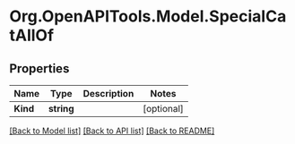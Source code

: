 
# Org.OpenAPITools.Model.SpecialCatAllOf

## Properties

Name | Type | Description | Notes
------------ | ------------- | ------------- | -------------
**Kind** | **string** |  | [optional] 

[[Back to Model list]](../README.md#documentation-for-models)
[[Back to API list]](../README.md#documentation-for-api-endpoints)
[[Back to README]](../README.md)

